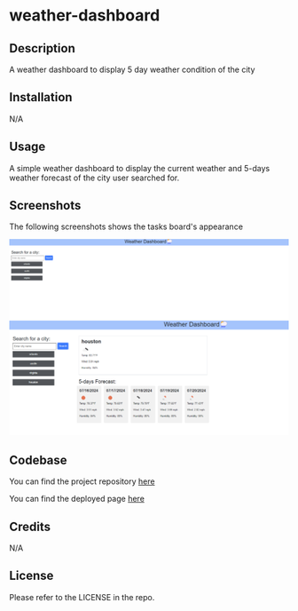 # weather-dashboard

## Description

A weather dashboard to display 5 day weather condition of the city

## Installation

N/A

## Usage

A simple weather dashboard to display the current weather and 5-days weather forecast of the city user searched for.

## Screenshots

The following screenshots shows the tasks board's appearance

![Screenshot of weather dashboard page](./images/weather-dashboard.png)
![Screenshot of weather forecast page](./images/weather-forecast.png)

## Codebase

You can find the project repository [here](https://github.com/shreyareddy6/weather-dashboard.git)

You can find the deployed page [here](https://shreyareddy6.github.io/weather-dashboard/)

## Credits

N/A

## License

Please refer to the LICENSE in the repo.
